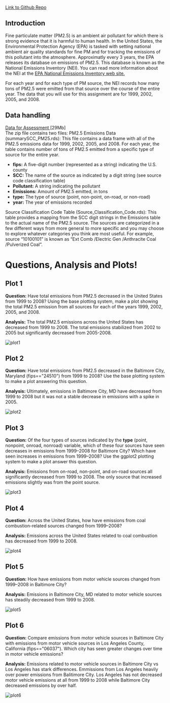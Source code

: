 <a href="https://github.com/myrba2win/exploratory-data-analysis-course-project-2">Link to Github Repo</a>
  
  ## Introduction
  
  Fine particulate matter (PM2.5) is an ambient air pollutant for which there is strong evidence that it is harmful to human health. In the United States, the Environmental Protection Agency (EPA) is tasked with setting national ambient air quality standards for fine PM and for tracking the emissions of this pollutant into the atmosphere. Approximatly every 3 years, the EPA releases its database on emissions of PM2.5. This database is known as the National Emissions Inventory (NEI). You can read more information about the NEI at the <a href="http://www.epa.gov/ttn/chief/eiinformation.html">EPA National Emissions Inventory web site.</a>

For each year and for each type of PM source, the NEI records how many tons of PM2.5 were emitted from that source over the course of the entire year. The data that you will use for this assignment are for 1999, 2002, 2005, and 2008.

## Data handling

<a href="https://d396qusza40orc.cloudfront.net/exdata%2Fdata%2FNEI_data.zip">Data for  Assessment </a>[29Mb]
<br>
  The zip file contains two files:
  PM2.5 Emissions Data (summarySCC_PM25.rds): This file contains a data frame with all of the PM2.5 emissions data for 1999, 2002, 2005, and 2008. For each year, the table contains number of tons of PM2.5 emitted from a specific type of source for the entire year. 

<ul>
  <li><b>fips:</b> A five-digit number (represented as a string) indicating the U.S. county</li>
  <li><b>SCC:</b> The name of the source as indicated by a digit string (see source code classification table)</li>
  <li><b>Pollutant:</b> A string indicating the pollutant</li>
  <li><b>Emissions:</b> Amount of PM2.5 emitted, in tons</li>
  <li><b>type:</b> The type of source (point, non-point, on-road, or non-road)</li>
  <li><b>year:</b> The year of emissions recorded</li>
  </ul>
  
  Source Classification Code Table (Source_Classification_Code.rds): This table provides a mapping from the SCC digit strings in the Emissions table to the actual name of the PM2.5 source. The sources are categorized in a few different ways from more general to more specific and you may choose to explore whatever categories you think are most useful. For example, source “10100101” is known as “Ext Comb /Electric Gen /Anthracite Coal /Pulverized Coal”.


# Questions, Analysis and Plots!
## Plot 1 
<b>Question:</b> Have total emissions from PM2.5 decreased in the United States from 1999 to 2008? Using the base plotting system, make a plot showing the total PM2.5 emission from all sources for each of the years 1999, 2002, 2005, and 2008.


<b>Analysis:</b> The total PM2.5 emissions across the United States has decreased from 1999 to 2008. The total emissions stabilized from 2002 to 2005 but significantly decreased from 2005-2008. 


![plot1](plot1.png) 


## Plot 2 
<b>Question:</b> Have total emissions from PM2.5 decreased in the Baltimore City, Maryland (fips=="24510") from 1999 to 2008? Use the base plotting system to make a plot answering this question.

<b>Analysis:</b> Ultimately, emissions in Baltimore City, MD have decreased from 1999 to 2008 but it was not a stable decrease in emissions with a spike in 2005.

![plot2](plot2.png) 


## Plot 3 
<b>Question:</b> Of the four types of sources indicated by the <b>type</b> (point, nonpoint, onroad, nonroad) variable, which of these four sources have seen decreases in emissions from 1999–2008 for Baltimore City? Which have seen increases in emissions from 1999–2008? Use the ggplot2 plotting system to make a plot answer this question.

<b>Analysis:</b> Emissions from on-road, non-point, and on-road sources all significantly decreased from 1999 to 2008. The only source that increased emissions slightly was from the point source. 

![plot3](plot3.png) 


## Plot 4 
<b>Question:</b> Across the United States, how have emissions from coal combustion-related sources changed from 1999–2008?
  
  <b>Analysis:</b> Emissions across the United States related to coal combustion has decreased from 1999 to 2008.

![plot4](plot4.png) 


## Plot 5 
<b>Question:</b> How have emissions from motor vehicle sources changed from 1999–2008 in Baltimore City?
  
  <b>Analysis:</b> Emissions in Baltimore City, MD related to motor vehicle sources has steadily decreased from 1999 to 2008.

![plot5](plot5.png) 


## Plot 6 
<b>Question:</b> Compare emissions from motor vehicle sources in Baltimore City with emissions from motor vehicle sources in Los Angeles County, California (fips=="06037"). Which city has seen greater changes over time in motor vehicle emissions?
  
  <b>Analysis:</b> Emissions related to motor vehicle sources in Baltimore City vs Los Angeles has stark differences. Emmissions from Los Angeles heavily over power emissions from Balitimore City. Los Angeles has not decreased motor vehicle emissions at all from 1999 to 2008 while Baltimore City decreased emissions by over half.

![plot6](plot6.png) 